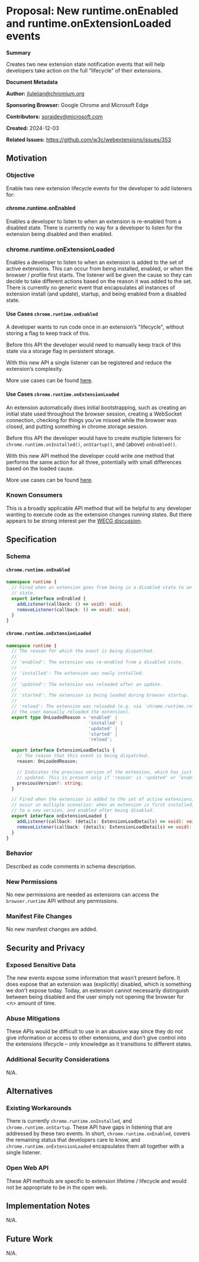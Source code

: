 # Proposal: New runtime.onEnabled and runtime.onExtensionLoaded events

**Summary**

Creates two new extension state notification events that will help developers
take action on the full “lifecycle” of their extensions.

**Document Metadata**

**Author:** jlulejian@chromium.org

**Sponsoring Browser:** Google Chrome and Microsoft Edge

**Contributors:** sorajdev@microsoft.com

**Created:** 2024-12-03

**Related Issues:** https://github.com/w3c/webextensions/issues/353

## Motivation

### Objective

Enable two new extension lifecycle events for the developer to add listeners for:

#### chrome.runtime.onEnabled
Enables a developer to listen to when an extension is re-enabled from a disabled
state. There is currently no way for a developer to listen for the extension
being disabled and then enabled.

### chrome.runtime.onExtensionLoaded
Enables a developer to listen to when an extension is added to the set of active
extensions. This can occur from being installed, enabled, or when the browser /
profile first starts. The listener will be given the cause so they can decide to
take different actions based on the reason it was added to the set. There is
currently no generic event that encapsulates all instances of extension install
(and update), startup, and being enabled from a disabled state.

#### Use Cases `chrome.runtime.onEnabled`
A developer wants to run code once in an extension’s "lifecycle", without storing
a flag to keep track of this.

Before this API the developer would need to manually keep track of this state
via a storage flag in persistent storage.

With this new API a single listener can be registered and reduce the extension’s
complexity.

More use cases can be found [here](https://github.com/w3c/webextensions/issues/353#issuecomment-1490078217).

#### Use Cases `chrome.runtime.onExtensionLoaded`
An extension automatically does initial bootstrapping, such as creating an
initial state used throughout the browser session, creating a WebSocket
connection, checking for things you've missed while the browser was closed, and
putting something in chrome.storage.session. 

Before this API the developer would have to create multiple listeners for
`chrome.runtime.onInstalled()`, `onStartup()`, and (above) `onEnabled()`.

With this new API method the developer could write one method that performs the
same action for all three, potentially with small differences based on the
loaded cause.

More use cases can be found [here](https://github.com/w3c/webextensions/issues/353#issuecomment-1582536300).

### Known Consumers

This is a broadly applicable API method that will be helpful to any developer
wanting to execute code as the extension changes running states. But there
appears to be strong interest per the [WECG discussion](https://github.com/w3c/webextensions/issues/353).

## Specification

### Schema
#### `chrome.runtime.onEnabled`
```typescript
namespace runtime {
  // Fired when an extension goes from being in a disabled state to an enabled
  // state.
  export interface onEnabled {
    addListener(callback: () => void): void;
    removeListener(callback: () => void): void;
  }
}
```

#### `chrome.runtime.onExtensionLoaded`
```typescript
namespace runtime {
  // The reason for which the event is being dispatched.
  //
  // 'enabled': The extension was re-enabled from a disabled state.
  //
  // 'installed': The extension was newly installed.
  //
  // 'updated': The extension was reloaded after an update.
  //
  // 'started': The extension is being loaded during browser startup.
  //
  // 'reload': The extension was reloaded (e.g. via `chrome.runtime.reload() or`
  // the user manually reloaded the extension).
  export type OnLoadedReason = 'enabled' |
                               'installed' |
                               'updated' |
                               'started' |
                               'reload';

  export interface ExtensionLoadDetails {
    // The reason that this event is being dispatched.
    reason: OnLoadedReason;

    // Indicates the previous version of the extension, which has just been
    // updated. This is present only if 'reason' is 'updated' or ‘enabled’.
    previousVersion?: string;
  }

  // Fired when the extension is added to the set of active extensions. This can
  // occur in multiple scenarios: when an extension is first installed, updated
  // to a new version, and enabled after being disabled.
  export interface onExtensionLoaded {
    addListener(callback: (details: ExtensionLoadDetails) => void): void;
    removeListener(callback: (details: ExtensionLoadDetails) => void): void;
  }
}
```

### Behavior

Described as code comments in schema description.

### New Permissions

No new permissions are needed as extensions can access the `browser.runtime`
API without any permissions.

### Manifest File Changes

No new manifest changes are added.

## Security and Privacy

### Exposed Sensitive Data

The new events expose some information that wasn’t present before. It does
expose that an extension was (explicitly) disabled, which is something we don't
expose today. Today, an extension cannot necessarily distinguish between being
disabled and the user simply not opening the browser for &lt;n> amount of
time.

### Abuse Mitigations

These APIs would be difficult to use in an abusive way since they do not give
information or access to other extensions, and don’t give control into the
extensions lifecycle – only knowledge as it transitions to different states.

### Additional Security Considerations

N/A.

## Alternatives

### Existing Workarounds

There is currently `chrome.runtime.onInstalled`, and `chrome.runtime.onStartup`.
These API have gaps in listening that are addressed by these two events. In
short, `chrome.runtime.onEnabled`, covers the remaining status that developers
care to know, and `chrome.runtime.onExtensionLoaded` encapsulates them all
together with a single listener.

### Open Web API

These API methods are specific to extension lifetime / lifecycle and would not
be appropriate to be in the open web.

## Implementation Notes

N/A.

## Future Work

N/A.
